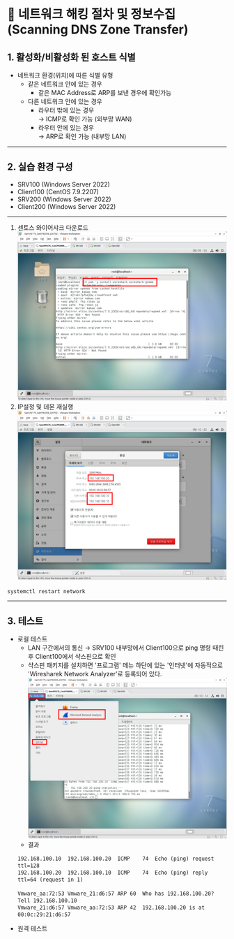 # 📘 네트워크 해킹 절차 및 정보수집(Scanning DNS Zone Transfer)

## 1. 활성화/비활성화 된 호스트 식별

- 네트워크 환경(위치)에 따른 식별 유형
    - 같은 네트워크 안에 있는 경우
        - 같은 MAC Address로 ARP를 보낸 경우에 확인가능
    - 다른 네트워크 안에 있는 경우
        - 라우터 밖에 있는 경우<br>
        → ICMP로 확인 가능 (외부망 WAN)
        - 라우터 안에 있는 경우<br>
        → ARP로 확인 가능 (내부망 LAN)
---

## 2. 실습 환경 구성
- SRV100 (Windows Server 2022)
- Client100 (CentOS 7.9.2207)
- SRV200 (Windows Server 2022)
- Client200 (Windows Server 2022)
---

1. 센토스 와이어샤크 다운로드<br>
![샤크](./img/해킹img/1.png)
2. IP설정 및 데몬 재실행<br>
![IP](./img/해킹img/2.png)
```
systemctl restart network
```
---

## 3. 테스트

- 로컬 테스트 <br>
    - LAN 구간에서의 통신
        → SRV100 내부망에서 Client100으로 ping 명령 때린 후 Client100에서 샥스핀으로 확인
    - 샥스핀 패키지를 설치하면 '프로그램' 메뉴 하단에 있는 '인터넷'에 자동적으로 'Wiresharek Network Analyzer'로 등록되어 있다.<br>
    ![Wireshark](./img/해킹img/3.png)
    - 결과<br>
    ```
    192.168.100.10	192.168.100.20	ICMP	74	Echo (ping) request  ttl=128 
    192.168.100.20	192.168.100.10	ICMP	74	Echo (ping) reply ttl=64 (request in 1) 
    
    Vmware_aa:72:53	Vmware_21:d6:57	ARP	60	Who has 192.168.100.20?  Tell 192.168.100.10 
    Vmware_21:d6:57	Vmware_aa:72:53	ARP	42	192.168.100.20 is at 00:0c:29:21:d6:57
    ```
- 원격 테스트 <br>